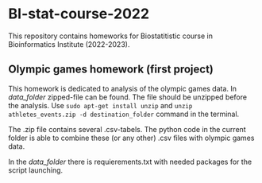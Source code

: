 # BI-stat-course-2022

This repository contains homeworks for Biostatitistic course in Bioinformatics Institute (2022-2023).

## Olympic games homework (first project)

This homework is dedicated to analysis of the olympic games data. In *data_folder* zipped-file can be found. The file should be unzipped before the analysis. Use `sudo apt-get install unzip` and `unzip athletes_events.zip -d destination_folder` command in the terminal. 

The .zip file contains several .csv-tabels. The python code in the current folder is able to combine these (or any other) .csv files with olympic games data.  

In the *data_folder* there is requierements.txt with needed packages for the script launching.  
